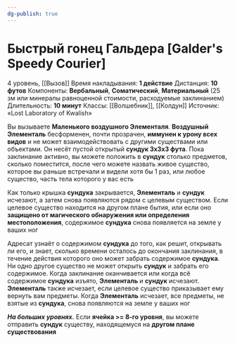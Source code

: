 ```yaml
---
dg-publish: true
---
```

# Быстрый гонец Гальдера [Galder's Speedy Courier]
4 уровень, [[Вызов]]
Время накладывания: **1 действие**
Дистанция: **10 футов**
Компоненты: **Вербальный**, **Соматический**, **Материальный** (25 зм или минералы равноценной стоимости, расходуемые заклинанием)
Длительность: **10 минут**
Классы: [[Волшебник]], [[Колдун]]
Источник: «Lost Laboratory of Kwalish»

Вы вызываете **Маленького воздушного Элементаля**. **Воздушный Элементаль** бесформенен, почти прозрачен, **иммунен к урону всех видов** и не может взаимодействовать с другими существами или объектами. Он несёт пустой открытый **сундук 3x3x3 фута**. Пока заклинание активно, вы можете положить в **сундук** столько предметов, сколько поместится, после чего можете назвать живое существо, которое вы раньше встречали и видели хотя бы 1 раз, или любое существо, часть тела которого у вас есть

Как только крышка **сундука** закрывается, **Элементаль** и **сундук** исчезают, а затем снова появляются рядом с целевым существом. Если целевое существо находится на другом плане бытия, или если оно **защищено от магического обнаружения или определения местоположения**, содержимое **сундука** снова появляется на земле у ваших ног

Адресат узнаёт о содержимом **сундука** до того, как решит, открывать ли его, и знает, сколько времени осталось до окончания заклинания, в течение действия которого оно может забрать содержимое **сундука**. Ни одно другое существо не может открыть **сундук** и забрать его содержимое. Когда заклинание оканчивается или когда всё содержимое **сундука** изъято, **Элементаль** и **сундук** исчезают. **Элементаль** также исчезает, если целевое существо приказывает ему вернуть вам предметы. Когда **Элементаль** исчезает, все предметы, не взятые из **сундука**, снова появляются на земле у ваших ног

_**На больших уровнях.**_ Если **ячейка >= 8-го уровня**, вы можете отправить **сундук** существу, находящемуся на **другом плане существования**